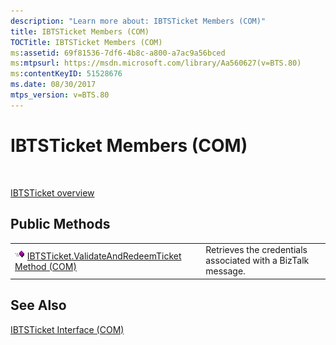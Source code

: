 ```yaml
---
description: "Learn more about: IBTSTicket Members (COM)"
title: IBTSTicket Members (COM)
TOCTitle: IBTSTicket Members (COM)
ms:assetid: 69f81536-7df6-4b8c-a800-a7ac9a56bced
ms:mtpsurl: https://msdn.microsoft.com/library/Aa560627(v=BTS.80)
ms:contentKeyID: 51528676
ms.date: 08/30/2017
mtps_version: v=BTS.80
---
```


# IBTSTicket Members (COM)

 

[IBTSTicket overview](ibtsticket-interface-com.md)

## Public Methods

<table>
<tbody>
<tr class="odd">
<td><img src="images/Aa562050.7398304a-180c-45ff-98a9-894581a54aa5(BTS.80).jpeg" alt="Icon that represents the IBTSTicket.ValidateAndRedeemTicket Method (COM) method."/> <a href="ibtsticket-validateandredeemticket-method-com.md">IBTSTicket.ValidateAndRedeemTicket Method (COM)</a></td>
<td>Retrieves the credentials associated with a BizTalk message.</td>
</tr>
</tbody>
</table>


## See Also

[IBTSTicket Interface (COM)](ibtsticket-interface-com.md)

